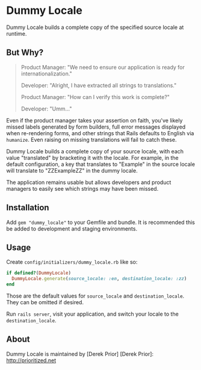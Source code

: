 # Dummy Locale

Dummy Locale builds a complete copy of the specified source locale at runtime.

## But Why?

> Product Manager: "We need to ensure our application is ready for
> internationalization."
>
> Developer: "Alright, I have extracted all strings to translations."
>
> Product Manager: "How can I verify this work is complete?"
>
> Developer: "Umm..."

Even if the product manager takes your assertion on faith, you've likely missed
labels generated by form builders, full error messages displayed when
re-rendering forms, and other strings that Rails defaults to English via
`humanize`. Even raising on missing translations will fail to catch these.

Dummy Locale builds a complete copy of your source locale, with each value
"translated" by bracketing it with the locale. For example, in the default
configuration, a key that translates to "Example" in the source locale will
translate to "ZZExampleZZ" in the dummy locale.

The application remains usable but allows developers and product managers to
easily see which strings may have been missed.

## Installation

Add `gem "dummy_locale"` to your Gemfile and bundle. It is recommended this be
added to development and staging environments.

## Usage

Create `config/initializers/dummy_locale.rb` like so:

```ruby
if defined?(DummyLocale)
  DummyLocale.generate(source_locale: :en, destination_locale: :zz)
end
```

Those are the default values for `source_locale` and `destination_locale`. They
can be omitted if desired.

Run `rails server`, visit your application, and switch your locale to the
`destination_locale`.

## About

Dummy Locale is maintained by [Derek Prior]
[Derek Prior]: http://prioritized.net
